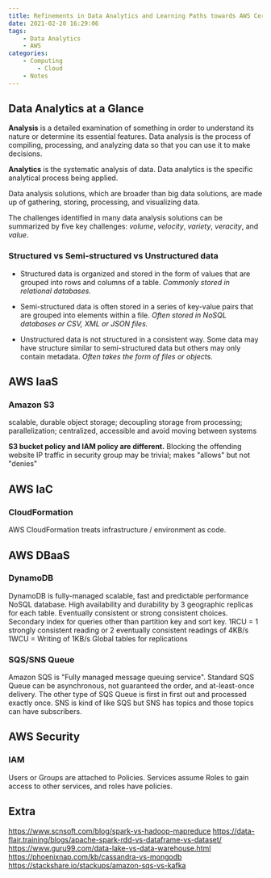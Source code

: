 ```yaml
---
title: Refinements in Data Analytics and Learning Paths towards AWS Certification
date: 2021-02-20 16:29:06
tags:
    - Data Analytics
    - AWS
categories:
    - Computing
        - Cloud
    - Notes
---
```


## Data Analytics at a Glance

**Analysis** is a detailed examination of something in order to understand its nature or determine its essential features. Data analysis is the process of compiling, processing, and analyzing data so that you can use it to make decisions.

**Analytics** is the systematic analysis of data. Data analytics is the specific analytical process being applied.

Data analysis solutions, which are broader than big data solutions, are made up of gathering, storing, processing, and visualizing data.

The challenges identified in many data analysis solutions can be summarized by five key challenges: *volume*, *velocity*, *variety*, *veracity*, and *value*.

### Structured vs Semi-structured vs Unstructured data

- Structured data is organized and stored in the form of values that are grouped into rows and columns of a table. *Commonly stored in relational databases.*

- Semi-structured data is often stored in a series of key-value pairs that are grouped into elements within a file. *Often stored in NoSQL databases or CSV, XML or JSON files.*

- Unstructured data is not structured in a consistent way. Some data may have structure similar to semi-structured data but others may only contain metadata. *Often takes the form of files or objects.*

## AWS IaaS

### Amazon S3

scalable, durable object storage; decoupling storage from processing; parallelization; centralized, accessible and avoid moving between systems

**S3 bucket policy and IAM policy are different.**
Blocking the offending website IP traffic in security group may be trivial; makes "allows" but not "denies"

## AWS IaC

### CloudFormation

AWS CloudFormation treats infrastructure / environment as code.

## AWS DBaaS

### DynamoDB

DynamoDB is fully-managed scalable, fast and predictable performance NoSQL database. High availability and durability by 3 geographic replicas for each table. Eventually consistent or strong consistent choices. Secondary index for queries other than partition key and sort key.
1RCU = 1 strongly consistent reading or 2 eventually consistent readings of 4KB/s
1WCU = Writing of 1KB/s
Global tables for replications

### SQS/SNS Queue

Amazon SQS is "Fully managed message queuing service".
Standard SQS Queue can be asynchronous, not guaranteed the order, and at-least-once delivery. The other type of SQS Queue is first in first out and processed exactly once.
SNS is kind of like SQS but SNS has topics and those topics can have subscribers.

## AWS Security

### IAM

Users or Groups are attached to Policies.
Services assume Roles to gain access to other services, and roles have policies.

## Extra

https://www.scnsoft.com/blog/spark-vs-hadoop-mapreduce
https://data-flair.training/blogs/apache-spark-rdd-vs-dataframe-vs-dataset/
https://www.guru99.com/data-lake-vs-data-warehouse.html
https://phoenixnap.com/kb/cassandra-vs-mongodb
https://stackshare.io/stackups/amazon-sqs-vs-kafka
